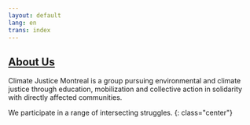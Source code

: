 ```yaml
---
layout: default
lang: en
trans: index
---
```

## [About Us](/about)
Climate Justice Montreal is a group pursuing environmental and climate justice through education, mobilization and collective action in solidarity with directly affected communities.

We participate in a range of intersecting struggles.
{: class="center"}
